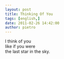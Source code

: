 ```yaml
---
layout: post
title: Thinking Of You
tags: [english,]
date: 2011-02-26 14:42:00
author: pietro
---
```

<div dir="ltr" style="text-align: left">I think of you<br/>like if you were<br/>the last star in the sky.<br/>
